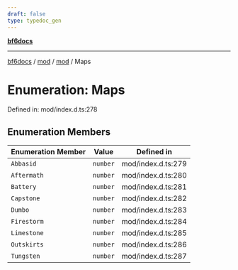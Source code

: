 ```yaml
---
draft: false
type: typedoc_gen
---
```


[**bf6docs**](../../../_index.md)

***

[bf6docs](../../../_index.md) / [mod](../../_index.md) / [mod](../_index.md) / Maps

# Enumeration: Maps

Defined in: mod/index.d.ts:278

## Enumeration Members

| Enumeration Member | Value | Defined in |
| ------ | ------ | ------ |
| <a id="abbasid"></a> `Abbasid` | `number` | mod/index.d.ts:279 |
| <a id="aftermath"></a> `Aftermath` | `number` | mod/index.d.ts:280 |
| <a id="battery"></a> `Battery` | `number` | mod/index.d.ts:281 |
| <a id="capstone"></a> `Capstone` | `number` | mod/index.d.ts:282 |
| <a id="dumbo"></a> `Dumbo` | `number` | mod/index.d.ts:283 |
| <a id="firestorm"></a> `Firestorm` | `number` | mod/index.d.ts:284 |
| <a id="limestone"></a> `Limestone` | `number` | mod/index.d.ts:285 |
| <a id="outskirts"></a> `Outskirts` | `number` | mod/index.d.ts:286 |
| <a id="tungsten"></a> `Tungsten` | `number` | mod/index.d.ts:287 |
